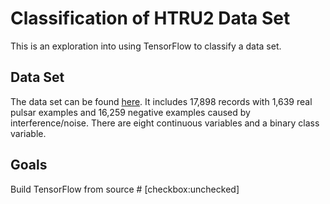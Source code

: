 # Classification of HTRU2 Data Set
This is an exploration into using TensorFlow to classify a data set.

## Data Set
The data set can be found [here](https://archive.ics.uci.edu/ml/datasets/HTRU2 "UCI Machine Learning Repository"). 
It includes 17,898 records with 1,639 real pulsar examples and 16,259 negative examples caused by interference/noise.
There are eight continuous variables and a binary class variable.

## Goals
Build TensorFlow from source # [checkbox:unchecked]
